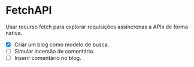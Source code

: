 # FetchAPI
Usar recurso fetch  para explorar requisições assíncronas a APIs de forma nativa.  
- [x] Criar um blog como modelo de busca.
- [ ] Simular incersão de comentário.
- [ ] Inserir comentário no blog.
